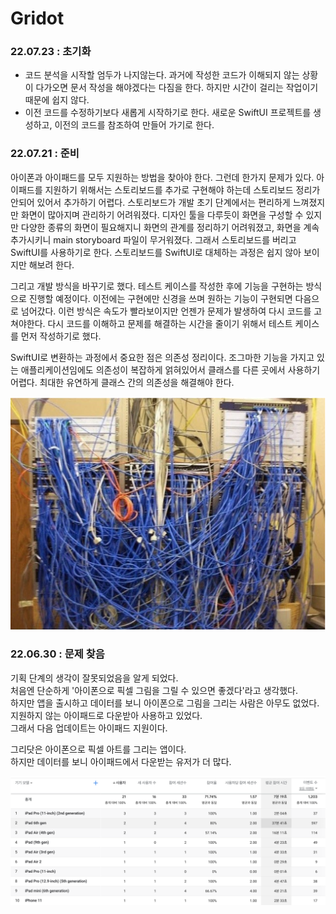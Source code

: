 # Gridot  

### 22.07.23 : 초기화

- 코드 분석을 시작할 엄두가 나지않는다. 과거에 작성한 코드가 이해되지 않는 상황이 다가오면 문서 작성을 해야겠다는 다짐을 한다. 하지만 시간이 걸리는 작업이기 때문에 쉽지 않다.  
- 이전 코드를 수정하기보다 새롭게 시작하기로 한다. 새로운 SwiftUI 프로젝트를 생성하고, 이전의 코드를 참조하여 만들어 가기로 한다.  

### 22.07.21 : 준비

아이폰과 아이패드를 모두 지원하는 방법을 찾아야 한다. 그런데 한가지 문제가 있다. 아이패드를 지원하기 위해서는 스토리보드를 추가로 구현해야 하는데 스토리보드 정리가 안되어 있어서 추가하기 어렵다. 스토리보드가 개발 초기 단계에서는 편리하게 느껴졌지만 화면이 많아지며 관리하기 어려워졌다. 디자인 툴을 다루듯이 화면을 구성할 수 있지만 다양한 종류의 화면이 필요해지니 화면의 관계를 정리하기 어려워졌고, 화면을 계속 추가시키니 main storyboard 파일이 무거워졌다. 그래서 스토리보드를 버리고 SwiftUI를 사용하기로 한다. 스토리보드를 SwiftUI로 대체하는 과정은 쉽지 않아 보이지만 해보려 한다.  

그리고 개발 방식을 바꾸기로 했다. 테스트 케이스를 작성한 후에 기능을 구현하는 방식으로 진행할 예정이다. 이전에는 구현에만 신경을 쓰며 원하는 기능이 구현되면 다음으로 넘어갔다. 이런 방식은 속도가 빨라보이지만 언젠가 문제가 발생하여 다시 코드를 고쳐야한다. 다시 코드를 이해하고 문제를 해결하는 시간을 줄이기 위해서 테스트 케이스를 먼저 작성하기로 했다.  

SwiftUI로 변환하는 과정에서 중요한 점은 의존성 정리이다. 조그마한 기능을 가지고 있는 애플리케이션임에도 의존성이 복잡하게 얽혀있어서 클래스를 다른 곳에서 사용하기 어렵다. 최대한 유연하게 클래스 간의 의존성을 해결해야 한다.

![](../src/gridot/lines.png)


### 22.06.30 : 문제 찾음

기획 단계의 생각이 잘못되었음을 알게 되었다.  
처음엔 단순하게 '아이폰으로 픽셀 그림을 그릴 수 있으면 좋겠다'라고 생각했다.  
하지만 앱을 출시하고 데이터를 보니 아이폰으로 그림을 그리는 사람은 아무도 없었다.  
지원하지 않는 아이패드로 다운받아 사용하고 있었다.  
그래서 다음 업데이트는 아이패드 지원이다.  

그리닷은 아이폰으로 픽셀 아트를 그리는 앱이다.  
하지만 데이터를 보니 아이패드에서 다운받는 유저가 더 많다.  

![](../src/gridot/problem.png)
